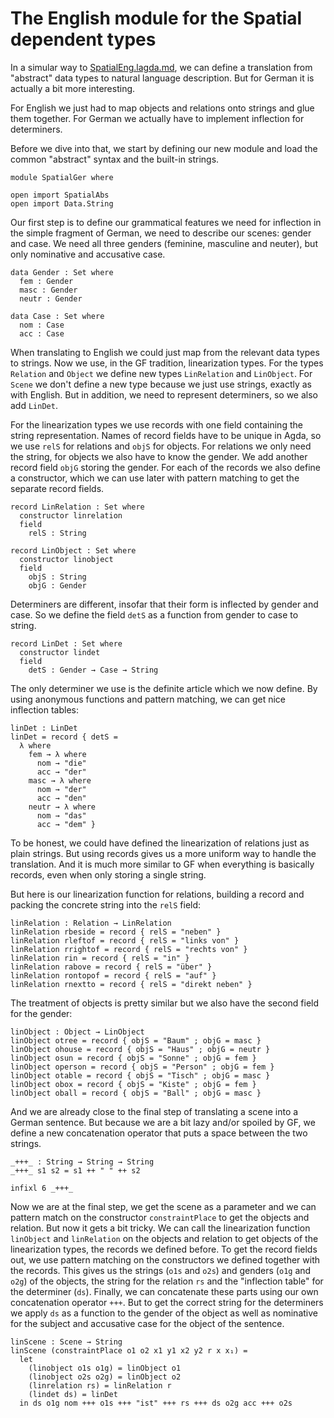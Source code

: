 # The English module for the Spatial dependent types

In a simular way to [SpatialEng.lagda.md](SpatialEng.lagda.md), we can define
a translation from "abstract" data types to natural language description.
But for German it is actually a bit more interesting.

For English we just had to map objects and relations onto strings and glue
them together. For German we actually have to implement inflection for determiners.

Before we dive into that, we start by defining our new module and load the
common "abstract" syntax and the built-in strings.

```
module SpatialGer where

open import SpatialAbs
open import Data.String
```

Our first step is to define our grammatical features we need for inflection
in the simple fragment of German, we need to describe our scenes: gender and
case. We need all three genders (feminine, masculine and neuter), but only
nominative and accusative case.

```
data Gender : Set where
  fem : Gender
  masc : Gender
  neutr : Gender

data Case : Set where
  nom : Case
  acc : Case
```

When translating to English we could just map from the relevant data types
to strings. Now we use, in the GF tradition, linearization types. For the types `Relation` and `Object` we define
new types `LinRelation` and `LinObject`. For `Scene` we don't define a new type because
we just use strings, exactly as with English. But in addition, we need to represent determiners, so we also add `LinDet`.

For the linearization types we use records with one field containing the string representation.
Names of record fields have to be unique in Agda, so we use `relS` for relations and `objS` for objects.
For relations we only need the string, for objects we also have to know the gender. We add another record field
`objG` storing the gender. For each of the records we also define a constructor, which we can use later with
pattern matching to get the separate record fields.

```
record LinRelation : Set where
  constructor linrelation
  field
    relS : String

record LinObject : Set where
  constructor linobject
  field
    objS : String
    objG : Gender
```

Determiners are different, insofar that their form is inflected by gender and case. So we define
the field `detS` as a function from gender to case to string.

```
record LinDet : Set where
  constructor lindet
  field
    detS : Gender → Case → String
```

The only determiner we use is the definite article which we now define. By using
anonymous functions and pattern matching, we can get nice inflection tables:

```
linDet : LinDet
linDet = record { detS =
  λ where
    fem → λ where
      nom → "die"
      acc → "der"
    masc → λ where
      nom → "der"
      acc → "den"
    neutr → λ where
      nom → "das"
      acc → "dem" }
```

To be honest, we could have defined the linearization of relations
just as plain strings. But using records gives us a more uniform way
to handle the translation. And it is much more similar to GF when
everything is basically records, even when only storing a single string.

But here is our linearization function for relations, building a record and
packing the concrete string into the `relS` field:
```
linRelation : Relation → LinRelation
linRelation rbeside = record { relS = "neben" }
linRelation rleftof = record { relS = "links von" }
linRelation rrightof = record { relS = "rechts von" }
linRelation rin = record { relS = "in" }
linRelation rabove = record { relS = "über" }
linRelation rontopof = record { relS = "auf" }
linRelation rnextto = record { relS = "direkt neben" }
```

The treatment of objects is pretty similar but we also have the second field
for the gender:

```
linObject : Object → LinObject
linObject otree = record { objS = "Baum" ; objG = masc }
linObject ohouse = record { objS = "Haus" ; objG = neutr }
linObject osun = record { objS = "Sonne" ; objG = fem }
linObject operson = record { objS = "Person" ; objG = fem }
linObject otable = record { objS = "Tisch" ; objG = masc }
linObject obox = record { objS = "Kiste" ; objG = fem }
linObject oball = record { objS = "Ball" ; objG = masc }
```

And we are already close to the final step of translating a scene
into a German sentence. But because we are a bit lazy and/or spoiled
by GF, we define a new concatenation operator that puts a space between
the two strings.

```
_+++_ : String → String → String
_+++_ s1 s2 = s1 ++ " " ++ s2

infixl 6 _+++_
```

Now we are at the final step, we get the scene as a parameter
and we can pattern match on the constructor `constraintPlace`
to get the objects and relation. But now it gets a bit tricky.
We can call the linearization function `linObject` and `linRelation` on
the objects and relation to get objects of the linearization types,
the records we defined before. To get the record fields out, we
use pattern matching on the constructors we defined together with
the records. This gives  us the strings (`o1s` and `o2s`) and genders
(`o1g` and `o2g`) of the objects, the string for the relation `rs` and
the "inflection table" for the determiner (`ds`). Finally, we can concatenate
these parts using our own concatenation operator `+++`. But to get the correct
string for the determiners we apply `ds` as a function to the gender of the object
as well as nominative for the subject and accusative case for the object of the sentence.

```
linScene : Scene → String
linScene (constraintPlace o1 o2 x1 y1 x2 y2 r x x₁) =
  let
    (linobject o1s o1g) = linObject o1
    (linobject o2s o2g) = linObject o2
    (linrelation rs) = linRelation r
    (lindet ds) = linDet
  in ds o1g nom +++ o1s +++ "ist" +++ rs +++ ds o2g acc +++ o2s
```
